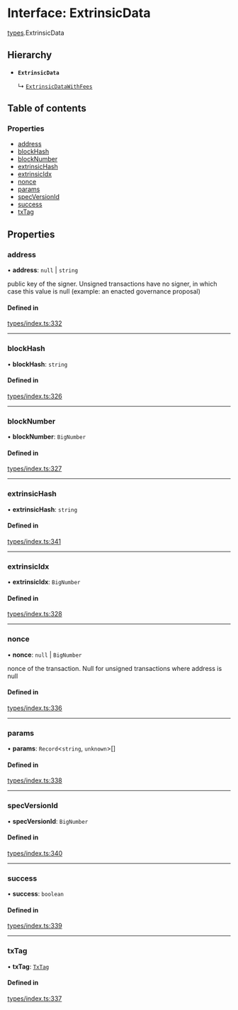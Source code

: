 # Interface: ExtrinsicData

[types](../wiki/types).ExtrinsicData

## Hierarchy

- **`ExtrinsicData`**

  ↳ [`ExtrinsicDataWithFees`](../wiki/types.ExtrinsicDataWithFees)

## Table of contents

### Properties

- [address](../wiki/types.ExtrinsicData#address)
- [blockHash](../wiki/types.ExtrinsicData#blockhash)
- [blockNumber](../wiki/types.ExtrinsicData#blocknumber)
- [extrinsicHash](../wiki/types.ExtrinsicData#extrinsichash)
- [extrinsicIdx](../wiki/types.ExtrinsicData#extrinsicidx)
- [nonce](../wiki/types.ExtrinsicData#nonce)
- [params](../wiki/types.ExtrinsicData#params)
- [specVersionId](../wiki/types.ExtrinsicData#specversionid)
- [success](../wiki/types.ExtrinsicData#success)
- [txTag](../wiki/types.ExtrinsicData#txtag)

## Properties

### address

• **address**: ``null`` \| `string`

public key of the signer. Unsigned transactions have no signer, in which case this value is null (example: an enacted governance proposal)

#### Defined in

[types/index.ts:332](https://github.com/PolymathNetwork/polymesh-sdk/blob/299ce247/src/types/index.ts#L332)

___

### blockHash

• **blockHash**: `string`

#### Defined in

[types/index.ts:326](https://github.com/PolymathNetwork/polymesh-sdk/blob/299ce247/src/types/index.ts#L326)

___

### blockNumber

• **blockNumber**: `BigNumber`

#### Defined in

[types/index.ts:327](https://github.com/PolymathNetwork/polymesh-sdk/blob/299ce247/src/types/index.ts#L327)

___

### extrinsicHash

• **extrinsicHash**: `string`

#### Defined in

[types/index.ts:341](https://github.com/PolymathNetwork/polymesh-sdk/blob/299ce247/src/types/index.ts#L341)

___

### extrinsicIdx

• **extrinsicIdx**: `BigNumber`

#### Defined in

[types/index.ts:328](https://github.com/PolymathNetwork/polymesh-sdk/blob/299ce247/src/types/index.ts#L328)

___

### nonce

• **nonce**: ``null`` \| `BigNumber`

nonce of the transaction. Null for unsigned transactions where address is null

#### Defined in

[types/index.ts:336](https://github.com/PolymathNetwork/polymesh-sdk/blob/299ce247/src/types/index.ts#L336)

___

### params

• **params**: `Record`<`string`, `unknown`\>[]

#### Defined in

[types/index.ts:338](https://github.com/PolymathNetwork/polymesh-sdk/blob/299ce247/src/types/index.ts#L338)

___

### specVersionId

• **specVersionId**: `BigNumber`

#### Defined in

[types/index.ts:340](https://github.com/PolymathNetwork/polymesh-sdk/blob/299ce247/src/types/index.ts#L340)

___

### success

• **success**: `boolean`

#### Defined in

[types/index.ts:339](https://github.com/PolymathNetwork/polymesh-sdk/blob/299ce247/src/types/index.ts#L339)

___

### txTag

• **txTag**: [`TxTag`](../wiki/generated.types#txtag)

#### Defined in

[types/index.ts:337](https://github.com/PolymathNetwork/polymesh-sdk/blob/299ce247/src/types/index.ts#L337)
